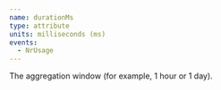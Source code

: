 ```yaml
---
name: durationMs
type: attribute
units: milliseconds (ms)
events:
  - NrUsage
---
```


The aggregation window (for example, 1 hour or 1 day).